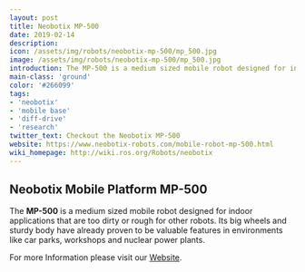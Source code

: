 ```yaml
---
layout: post
title: Neobotix MP-500
date: 2019-02-14
description:
icon: /assets/img/robots/neobotix-mp-500/mp_500.jpg
image: /assets/img/robots/neobotix-mp-500/mp_500.jpg
introduction: The MP-500 is a medium sized mobile robot designed for indoor applications that are too rough for other robots.
main-class: 'ground'
color: '#266099'
tags:
- 'neobotix'
- 'mobile base'
- 'diff-drive'
- 'research'
twitter_text: Checkout the Neobotix MP-500
website: https://www.neobotix-robots.com/mobile-robot-mp-500.html
wiki_homepage: http://wiki.ros.org/Robots/neobotix
---
```


## Neobotix Mobile Platform MP-500

The **MP-500** is a medium sized mobile robot designed for indoor applications that are too dirty or rough for other robots. Its big wheels and sturdy body have already proven to be valuable features in environments like car parks, workshops and nuclear power plants.

For more Information please visit our [Website](https://www.neobotix-robots.com/mobile-robot-mp-500.html).
